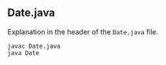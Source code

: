 ## Date.java

Explanation in the header of the `Date.java` file.

```shell
javac Date.java
java Date
```
